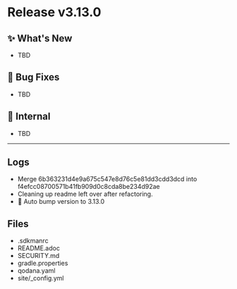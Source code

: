 # Release v3.13.0

## ✨ What's New

- TBD

## 🐛 Bug Fixes

- TBD

## 🔬 Internal

- TBD

---

## Logs

- Merge 6b363231d4e9a675c547e8d76c5e81dd3cdd3dcd into f4efcc08700571b41fb909d0c8cda8be234d92ae
- Cleaning up readme left over after refactoring.
- 🔼 Auto bump version to 3.13.0


## Files

- .sdkmanrc
- README.adoc
- SECURITY.md
- gradle.properties
- qodana.yaml
- site/_config.yml

